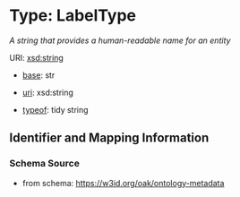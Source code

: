 # Type: LabelType




_A string that provides a human-readable name for an entity_



URI: [xsd:string](http://www.w3.org/2001/XMLSchema#string)

* [base](https://w3id.org/linkml/base): str

* [uri](https://w3id.org/linkml/uri): xsd:string


* [typeof](https://w3id.org/linkml/typeof): tidy string







## Identifier and Mapping Information







### Schema Source


* from schema: https://w3id.org/oak/ontology-metadata



